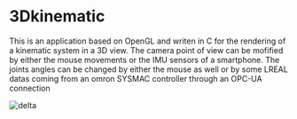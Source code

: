 # 3Dkinematic
This is an application based on OpenGL and writen in C for the rendering of a kinematic system in a 3D view. The camera point of view can be mofified by either the mouse movements or the IMU sensors of a smartphone. The joints angles can be changed by either the mouse as well or by some LREAL datas coming from an omron SYSMAC controller through an OPC-UA connection

![delta](https://user-images.githubusercontent.com/6805500/190661992-007cc0c8-33f6-4424-92e7-50b3cf904ffa.jpg)
